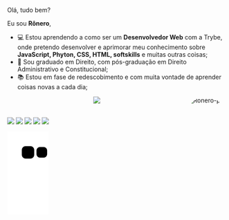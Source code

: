 Olá, tudo bem?

Eu sou **Rônero**,

- 💻 Estou aprendendo a como ser um **Desenvolvedor Web** com a Trybe, onde pretendo desenvolver e aprimorar meu conhecimento sobre **JavaScript, Phyton, CSS, HTML, softskills** e muitas outras coisas;
- 👔 Sou graduado em Direito, com pós-graduação em Direito Administrativo e Constitucional;
- 📚 Estou em fase de redescobimento e com muita vontade de aprender coisas novas a cada dia;


<div align="center">
  <a href="https://github.com/ronerog">
     <a href="https://github.com/ronerog">
  <img height="180em" src="https://github-readme-stats.vercel.app/api?username=ronerog&show_icons=true&theme=dracula&include_all_commits=true&count_private=true"/>
<img align="right" alt="Ronero-pic" height="150" style="border-radius:50px;" src="https://media.discordapp.net/attachments/736974805760475217/969452638376714250/picasion.com_7db3aaa985d68a2eec9ded24d3d8fea3.gif">
</div>

##

<div> 
   <a href="https://instagram.com/ronero.g" target="_blank"><img src="https://img.shields.io/badge/-Instagram-%23E4405F?style=for-the-badge&logo=instagram&logoColor=white" target="_blank"></a>
 	<a href="https://www.twitch.tv/ansios0_" target="_blank"><img src="https://img.shields.io/badge/Twitch-9146FF?style=for-the-badge&logo=twitch&logoColor=white" target="_blank"></a>
 <a href="https://discordapp.com/users/319915402069147659" target="_blank"><img src="https://img.shields.io/badge/Discord-7289DA?style=for-the-badge&logo=discord&logoColor=white" target="_blank"></a> 
  <a href = "mailto:ronerojr@gmail.com"><img src="https://img.shields.io/badge/-Gmail-%23333?style=for-the-badge&logo=gmail&logoColor=white" target="_blank"></a>
  <a href="https://www.linkedin.com/in/r%C3%B4nero-gomes-cavalcante-j%C3%BAnior-894231188/" target="_blank"><img src="https://img.shields.io/badge/-LinkedIn-%230077B5?style=for-the-badge&logo=linkedin&logoColor=white" target="_blank"></a> 

  
![Snake animation](https://github.com/ronerog/ronerog/blob/output/github-contribution-grid-snake.svg)
</div>
